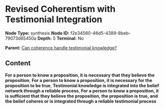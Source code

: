 # Revised Coherentism with Testimonial Integration

**Node Type:** synthesis
**Node ID:** f2e34560-46d5-4389-8beb-79073d65450a
**Depth:** 5
**Terminal:** No

**Parent:** [Can coherence handle testimonial knowledge?](can-coherence-handle-testimonial-knowledge-antithesis-e972c965-292d-4320-a92f-095cfd0974fd.md)

## Content

**For a person to know a proposition, it is necessary that they believe the proposition**, **For a person to know a proposition, it is necessary for the proposition to be true**, **Testimonial knowledge is integrated into the belief network through a reliable process**, **For a person to know a proposition, it is sufficient that they believe the proposition, the proposition is true, and the belief coheres or is integrated through a reliable testimonial process**

